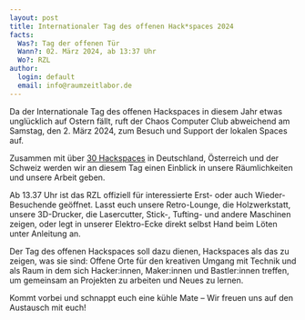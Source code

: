 ```yaml
---
layout: post
title: Internationaler Tag des offenen Hack*spaces 2024
facts:
  Was?: Tag der offenen Tür
  Wann?: 02. März 2024, ab 13:37 Uhr
  Wo?: RZL
author:
  login: default
  email: info@raumzeitlabor.de
---
```


Da der Internationale Tag des offenen Hackspaces in diesem Jahr etwas unglücklich auf Ostern fällt, ruft der Chaos Computer Club abweichend am Samstag, den 2. März 2024, zum Besuch und Support der lokalen Spaces auf. 

Zusammen mit über [30 Hackspaces](https://events.ccc.de/2024/02/23/tag-des-offenen-hackspace-aufruf/) in Deutschland, Österreich und der Schweiz werden wir an diesem Tag einen Einblick in unsere Räumlichkeiten und unsere Arbeit geben.

Ab 13.37 Uhr ist das RZL offiziell für interessierte Erst- oder auch Wieder-Besuchende geöffnet. Lasst euch unsere Retro-Lounge, die Holzwerkstatt, unsere 3D-Drucker, die Lasercutter, Stick-, Tufting- und andere Maschinen zeigen, oder legt in unserer Elektro-Ecke direkt selbst Hand beim Löten unter Anleitung an. 

Der Tag des offenen Hackspaces soll dazu dienen, Hackspaces als das zu zeigen, was sie sind: Offene Orte für den kreativen Umgang mit Technik und als Raum in dem sich Hacker:innen, Maker:innen und Bastler:innen treffen, um gemeinsam an Projekten zu arbeiten und Neues zu lernen.

Kommt vorbei und schnappt euch eine kühle Mate – Wir freuen uns auf den Austausch mit euch!

